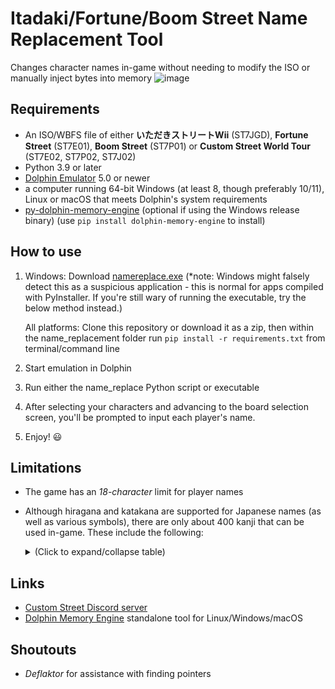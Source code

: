 # Itadaki/Fortune/Boom Street Name Replacement Tool
Changes character names in-game without needing to modify the ISO or manually inject bytes into memory
![image](https://user-images.githubusercontent.com/83397594/153533310-8102e3f8-719d-47e5-8709-835b3fe8b6ed.png)


## Requirements
- An ISO/WBFS file of either **いただきストリートWii** (ST7JGD), **Fortune Street** (ST7E01), **Boom Street** (ST7P01) or **Custom Street World Tour** (ST7E02, ST7P02, ST7J02)
- Python 3.9 or later
- [Dolphin Emulator](https://dolphin-emu.org/) 5.0 or newer
- a computer running 64-bit Windows (at least 8, though preferably 10/11), Linux or macOS that meets Dolphin's system requirements
- [py-dolphin-memory-engine](https://github.com/henriquegemignani/py-dolphin-memory-engine) (optional if using the Windows release binary) (use `pip install dolphin-memory-engine` to install)

## How to use
1. Windows: Download [namereplace.exe](https://github.com/mask1n/fortune-street-stuff/releases/latest) (*note: Windows might falsely detect this as a suspicious application - this is normal for apps compiled with PyInstaller. If you're still wary of running the executable, try the below method instead.)

   All platforms: Clone this repository or download it as a zip, then within the name_replacement folder run `pip install -r requirements.txt` from terminal/command line
2. Start emulation in Dolphin
3. Run either the name_replace Python script or executable
4. After selecting your characters and advancing to the board selection screen, you'll be prompted to input each player's name.
5. Enjoy! 😃

## Limitations
- The game has an *18-character* limit for player names
- Although hiragana and katakana are supported for Japanese names (as well as various symbols), there are only about 400 kanji that can be used in-game. These include the following:
  <details><summary>(Click to expand/collapse table)</summary>

    | Kanji | UTF-16 |
    | --- | --- |
    | 一 | 4E00 |
    | 万 | 4E07 |
    | 三 | 4E09 |
    | 上 | 4E0A |
    | 下 | 4E0B |
    | 不 | 4E0D |
    | 世 | 4E16 |
    | 並 | 4E26 |
    | 中 | 4E2D |
    | 主 | 4E3B |
    | 乗 | 4E57 |
    | 乙 | 4E59 |
    | 事 | 4E8B |
    | 二 | 4E8C |
    | 交 | 4EA4 |
    | 人 | 4EBA |
    | 今 | 4ECA |
    | 仕 | 4ED5 |
    | 他 | 4ED6 |
    | 以 | 4EE5 |
    | 件 | 4EF6 |
    | 伊 | 4F0A |
    | 伏 | 4F0F |
    | 会 | 4F1A |
    | 伝 | 4F1D |
    | 位 | 4F4D |
    | 体 | 4F53 |
    | 何 | 4F55 |
    | 作 | 4F5C |
    | 使 | 4F7F |
    | 価 | 4FA1 |
    | 侶 | 4FB6 |
    | 便 | 4FBF |
    | 信 | 4FE1 |
    | 倍 | 500D |
    | 値 | 5024 |
    | 備 | 5099 |
    | 像 | 50CF |
    | 僧 | 50E7 |
    | 優 | 512A |
    | 元 | 5143 |
    | 兄 | 5144 |
    | 先 | 5148 |
    | 児 | 5150 |
    | 入 | 5165 |
    | 全 | 5168 |
    | 公 | 516C |
    | 内 | 5185 |
    | 冒 | 5192 |
    | 凡 | 51E1 |
    | 刀 | 5200 |
    | 分 | 5206 |
    | 切 | 5207 |
    | 初 | 521D |
    | 制 | 5236 |
    | 券 | 5238 |
    | 前 | 524D |
    | 力 | 529B |
    | 加 | 52A0 |
    | 勇 | 52C7 |
    | 動 | 52D5 |
    | 務 | 52D9 |
    | 勝 | 52DD |
    | 匹 | 5339 |
    | 占 | 5360 |
    | 原 | 539F |
    | 去 | 53BB |
    | 参 | 53C2 |
    | 友 | 53CB |
    | 収 | 53CE |
    | 取 | 53D6 |
    | 受 | 53D7 |
    | 合 | 5408 |
    | 名 | 540D |
    | 向 | 5411 |
    | 君 | 541B |
    | 吟 | 541F |
    | 呪 | 546A |
    | 品 | 54C1 |
    | 員 | 54E1 |
    | 商 | 5546 |
    | 回 | 56DE |
    | 団 | 56E3 |
    | 固 | 56FA |
    | 国 | 56FD |
    | 圧 | 5727 |
    | 地 | 5730 |
    | 城 | 57CE |
    | 域 | 57DF |
    | 報 | 5831 |
    | 場 | 5834 |
    | 増 | 5897 |
    | 士 | 58EB |
    | 変 | 5909 |
    | 夢 | 5922 |
    | 大 | 5927 |
    | 天 | 5929 |
    | 奉 | 5949 |
    | 女 | 5973 |
    | 好 | 597D |
    | 妨 | 59A8 |
    | 姉 | 59C9 |
    | 始 | 59CB |
    | 姫 | 59EB |
    | 婦 | 5A66 |
    | 子 | 5B50 |
    | 孤 | 5B64 |
    | 学 | 5B66 |
    | 宇 | 5B87 |
    | 守 | 5B88 |
    | 安 | 5B89 |
    | 宙 | 5B99 |
    | 定 | 5B9A |
    | 実 | 5B9F |
    | 客 | 5BA2 |
    | 害 | 5BB3 |
    | 家 | 5BB6 |
    | 容 | 5BB9 |
    | 対 | 5BFE |
    | 専 | 5C02 |
    | 将 | 5C06 |
    | 小 | 5C0F |
    | 少 | 5C11 |
    | 屋 | 5C4B |
    | 履 | 5C65 |
    | 山 | 5C71 |
    | 島 | 5CF6 |
    | 工 | 5DE5 |
    | 帝 | 5E1D |
    | 師 | 5E2B |
    | 平 | 5E73 |
    | 年 | 5E74 |
    | 幸 | 5E78 |
    | 幽 | 5E7D |
    | 店 | 5E97 |
    | 庭 | 5EAD |
    | 庶 | 5EB6 |
    | 式 | 5F0F |
    | 弓 | 5F13 |
    | 引 | 5F15 |
    | 張 | 5F35 |
    | 強 | 5F37 |
    | 弾 | 5F3E |
    | 当 | 5F53 |
    | 形 | 5F62 |
    | 彩 | 5F69 |
    | 待 | 5F85 |
    | 後 | 5F8C |
    | 心 | 5FC3 |
    | 忍 | 5FCD |
    | 志 | 5FD7 |
    | 快 | 5FEB |
    | 念 | 5FF5 |
    | 性 | 6027 |
    | 悪 | 60AA |
    | 情 | 60C5 |
    | 慎 | 614E |
    | 成 | 6210 |
    | 戦 | 6226 |
    | 所 | 6240 |
    | 手 | 624B |
    | 投 | 6295 |
    | 択 | 629E |
    | 押 | 62BC |
    | 拳 | 62F3 |
    | 持 | 6301 |
    | 指 | 6307 |
    | 掛 | 639B |
    | 探 | 63A2 |
    | 接 | 63A5 |
    | 揚 | 63DA |
    | 換 | 63DB |
    | 撃 | 6483 |
    | 攻 | 653B |
    | 数 | 6570 |
    | 敵 | 6575 |
    | 文 | 6587 |
    | 料 | 6599 |
    | 断 | 65AD |
    | 新 | 65B0 |
    | 方 | 65B9 |
    | 旅 | 65C5 |
    | 族 | 65CF |
    | 日 | 65E5 |
    | 星 | 661F |
    | 暴 | 66B4 |
    | 曲 | 66F2 |
    | 更 | 66F4 |
    | 替 | 66FF |
    | 最 | 6700 |
    | 月 | 6708 |
    | 服 | 670D |
    | 本 | 672C |
    | 朴 | 6734 |
    | 条 | 6761 |
    | 来 | 6765 |
    | 柄 | 67C4 |
    | 柱 | 67F1 |
    | 校 | 6821 |
    | 株 | 682A |
    | 格 | 683C |
    | 検 | 691C |
    | 業 | 696D |
    | 構 | 69CB |
    | 様 | 69D8 |
    | 標 | 6A19 |
    | 横 | 6A2A |
    | 機 | 6A5F |
    | 正 | 6B63 |
    | 武 | 6B66 |
    | 歩 | 6B69 |
    | 死 | 6B7B |
    | 殿 | 6BBF |
    | 母 | 6BCD |
    | 民 | 6C11 |
    | 気 | 6C17 |
    | 水 | 6C34 |
    | 汁 | 6C41 |
    | 決 | 6C7A |
    | 法 | 6CD5 |
    | 派 | 6D3E |
    | 流 | 6D41 |
    | 海 | 6D77 |
    | 消 | 6D88 |
    | 淑 | 6DD1 |
    | 深 | 6DF1 |
    | 済 | 6E08 |
    | 渉 | 6E09 |
    | 渡 | 6E21 |
    | 満 | 6E80 |
    | 潔 | 6F54 |
    | 潜 | 6F5C |
    | 火 | 706B |
    | 無 | 7121 |
    | 焼 | 713C |
    | 爆 | 7206 |
    | 父 | 7236 |
    | 版 | 7248 |
    | 物 | 7269 |
    | 特 | 7279 |
    | 狙 | 72D9 |
    | 独 | 72EC |
    | 狼 | 72FC |
    | 玉 | 7389 |
    | 王 | 738B |
    | 球 | 7403 |
    | 理 | 7406 |
    | 生 | 751F |
    | 産 | 7523 |
    | 用 | 7528 |
    | 由 | 7531 |
    | 男 | 7537 |
    | 界 | 754C |
    | 番 | 756A |
    | 癖 | 7656 |
    | 登 | 767B |
    | 白 | 767D |
    | 的 | 7684 |
    | 皇 | 7687 |
    | 盗 | 76D7 |
    | 目 | 76EE |
    | 直 | 76F4 |
    | 相 | 76F8 |
    | 真 | 771F |
    | 着 | 7740 |
    | 研 | 7814 |
    | 破 | 7834 |
    | 確 | 78BA |
    | 社 | 793E |
    | 神 | 795E |
    | 税 | 7A0E |
    | 究 | 7A76 |
    | 空 | 7A7A |
    | 突 | 7A81 |
    | 立 | 7ACB |
    | 笑 | 7B11 |
    | 算 | 7B97 |
    | 米 | 7C73 |
    | 粋 | 7C8B |
    | 純 | 7D14 |
    | 級 | 7D1A |
    | 素 | 7D20 |
    | 紫 | 7D2B |
    | 紳 | 7D33 |
    | 紺 | 7D3A |
    | 結 | 7D50 |
    | 続 | 7D9A |
    | 緑 | 7DD1 |
    | 編 | 7DE8 |
    | 縞 | 7E1E |
    | 縦 | 7E26 |
    | 績 | 7E3E |
    | 署 | 7F72 |
    | 羊 | 7F8A |
    | 羽 | 7FBD |
    | 習 | 7FD2 |
    | 老 | 8001 |
    | 者 | 8005 |
    | 肉 | 8089 |
    | 育 | 80B2 |
    | 胆 | 80C6 |
    | 脚 | 811A |
    | 腕 | 8155 |
    | 自 | 81EA |
    | 般 | 822C |
    | 船 | 8239 |
    | 色 | 8272 |
    | 花 | 82B1 |
    | 芸 | 82B8 |
    | 茶 | 8336 |
    | 草 | 8349 |
    | 菜 | 83DC |
    | 蓄 | 84C4 |
    | 薄 | 8584 |
    | 虹 | 8679 |
    | 行 | 884C |
    | 術 | 8853 |
    | 覇 | 8987 |
    | 見 | 898B |
    | 視 | 8996 |
    | 覧 | 89A7 |
    | 解 | 89E3 |
    | 計 | 8A08 |
    | 記 | 8A18 |
    | 設 | 8A2D |
    | 証 | 8A3C |
    | 試 | 8A66 |
    | 詩 | 8A69 |
    | 誠 | 8AA0 |
    | 論 | 8AD6 |
    | 謎 | 8B0E |
    | 警 | 8B66 |
    | 豪 | 8C6A |
    | 負 | 8CA0 |
    | 貢 | 8CA2 |
    | 貯 | 8CAF |
    | 貴 | 8CB4 |
    | 買 | 8CB7 |
    | 資 | 8CC7 |
    | 賊 | 8CCA |
    | 賞 | 8CDE |
    | 賢 | 8CE2 |
    | 赤 | 8D64 |
    | 超 | 8D85 |
    | 足 | 8DB3 |
    | 跡 | 8DE1 |
    | 踊 | 8E0A |
    | 軍 | 8ECD |
    | 転 | 8EE2 |
    | 迷 | 8FF7 |
    | 追 | 8FFD |
    | 逆 | 9006 |
    | 通 | 901A |
    | 速 | 901F |
    | 連 | 9023 |
    | 遊 | 904A |
    | 運 | 904B |
    | 道 | 9053 |
    | 達 | 9054 |
    | 選 | 9078 |
    | 遺 | 907A |
    | 配 | 914D |
    | 重 | 91CD |
    | 野 | 91CE |
    | 金 | 91D1 |
    | 鉄 | 9244 |
    | 録 | 9332 |
    | 鍋 | 934B |
    | 長 | 9577 |
    | 開 | 958B |
    | 間 | 9593 |
    | 関 | 95A2 |
    | 闘 | 95D8 |
    | 除 | 9664 |
    | 険 | 967A |
    | 隊 | 968A |
    | 階 | 968E |
    | 隣 | 96A3 |
    | 集 | 96C6 |
    | 雲 | 96F2 |
    | 雷 | 96F7 |
    | 霊 | 970A |
    | 青 | 9752 |
    | 項 | 9805 |
    | 順 | 9806 |
    | 頑 | 9811 |
    | 額 | 984D |
    | 風 | 98A8 |
    | 飛 | 98DB |
    | 食 | 98DF |
    | 飼 | 98FC |
    | 騎 | 9A0E |
    | 高 | 9AD8 |
    | 魔 | 9B54 |
    | 魚 | 9B5A |
    | 鳴 | 9CF4 |
    | 鶴 | 9DB4 |
    | 麺 | 9EBA |
    | 黄 | 9EC4 |
    | 黒 | 9ED2 |
    </details>

## Links
- [Custom Street Discord server](https://discord.gg/DE9Hn7T)
- [Dolphin Memory Engine](https://github.com/aldelaro5/Dolphin-memory-engine) standalone tool for Linux/Windows/macOS

## Shoutouts
- _Deflaktor_ for assistance with finding pointers
